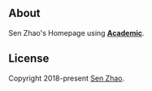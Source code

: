 ## About

Sen Zhao's Homepage using [**Academic**](https://sourcethemes.com/academic/).

## License

Copyright 2018-present [Sen Zhao](https://senzhao.netlify.app/).
